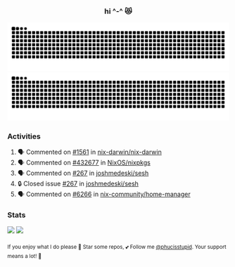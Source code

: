 <h3 align="center">hi ^-^ 😻</h3>

![GitHub Contribution Grid Snake (Dark)](https://raw.githubusercontent.com/phucisstupid/phucisstupid/output/catppuccin-mocha.svg#gh-dark-mode-only)
![GitHub Contribution Grid Snake (Light)](https://raw.githubusercontent.com/phucisstupid/phucisstupid/output/github-contribution-grid-snake.svg#gh-light-mode-only)

### Activities

<!--START_SECTION:activity-->
1. 🗣 Commented on [#1561](https://github.com/nix-darwin/nix-darwin/pull/1561#issuecomment-3175143573) in [nix-darwin/nix-darwin](https://github.com/nix-darwin/nix-darwin)
2. 🗣 Commented on [#432677](https://github.com/NixOS/nixpkgs/pull/432677#issuecomment-3174759072) in [NixOS/nixpkgs](https://github.com/NixOS/nixpkgs)
3. 🗣 Commented on [#267](https://github.com/joshmedeski/sesh/issues/267#issuecomment-3171122879) in [joshmedeski/sesh](https://github.com/joshmedeski/sesh)
4. 🔒 Closed issue [#267](https://github.com/joshmedeski/sesh/issues/267) in [joshmedeski/sesh](https://github.com/joshmedeski/sesh)
5. 🗣 Commented on [#6266](https://github.com/nix-community/home-manager/issues/6266#issuecomment-3153808820) in [nix-community/home-manager](https://github.com/nix-community/home-manager)
<!--END_SECTION:activity-->

### Stats

<div>
  <img width=400 src="https://github-readme-stats.vercel.app/api?username=phucisstupid&show_icons=true&theme=catppuccin_mocha"/>
  <img width=400 src="https://github-readme-stats.vercel.app/api/top-langs?username=phucisstupid&layout=compact&theme=catppuccin_mocha&card_width=395"/>
</div>

<sub>If you enjoy what I do please 🌟 Star some repos, 💕 Follow me [@phucisstupid](https://github.com/phucisstupid). Your support means a lot! 🥰
